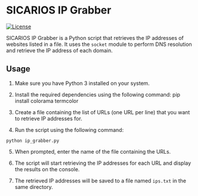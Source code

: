 
# SICARIOS IP Grabber

[![License](https://img.shields.io/badge/license-MIT-blue.svg)](LICENSE)

SICARIOS IP Grabber is a Python script that retrieves the IP addresses of websites listed in a file. It uses the `socket` module to perform DNS resolution and retrieve the IP address of each domain.

## Usage

1. Make sure you have Python 3 installed on your system.

2. Install the required dependencies using the following command:
pip install colorama termcolor


3. Create a file containing the list of URLs (one URL per line) that you want to retrieve IP addresses for.

4. Run the script using the following command:
```
python ip_grabber.py
```

5. When prompted, enter the name of the file containing the URLs.

6. The script will start retrieving the IP addresses for each URL and display the results on the console.

7. The retrieved IP addresses will be saved to a file named `ips.txt` in the same directory.


